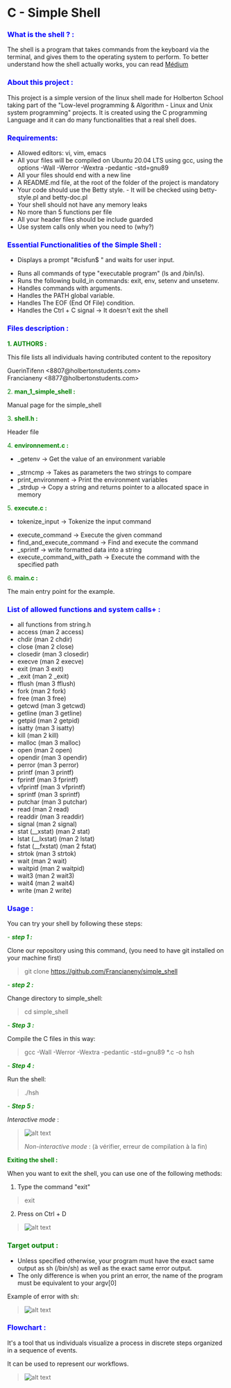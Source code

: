 # C - Simple Shell

### <font color=blue>What is the shell ? :</font>

The shell is a program that takes commands from the keyboard via the terminal, and gives them to the operating system to perform. To better understand how the shell actually works, you can read  [Médium](https://medium.com/@winfrednginakilonzo/guide-to-code-a-simple-shell-in-c-bd4a3a4c41cd)

### <font color=blue>About this project :</font>

This project is a simple version of the linux shell made for Holberton School taking part of the "Low-level programming & Algorithm - Linux and Unix system programming" projects.
It is created using the C programming Language and it can do many functionalities that a real shell does.

### <font color=blue>Requirements:</font>

- Allowed editors: vi, vim, emacs
- All your files will be compiled on Ubuntu 20.04 LTS using gcc, using the options -Wall -Werror -Wextra -pedantic -std=gnu89
- All your files should end with a new line
- A README.md file, at the root of the folder of the project is mandatory
- Your code should use the Betty style. - It will be checked using betty-style.pl and betty-doc.pl
- Your shell should not have any memory leaks
- No more than 5 functions per file
- All your header files should be include guarded
- Use system calls only when you need to (why?)

### <font color=blue>Essential Functionalities of the Simple Shell :</font>
- <p>  Displays a prompt "#cisfun$ " and waits for user input.
- Runs all commands of type "executable program" (ls and /bin/ls).<br>
- Runs the following build_in commands: exit, env, setenv and unsetenv.<br>
- Handles commands with arguments.<br>
- Handles the PATH global variable.<br>
- Handles The EOF (End Of File) condition.<br>
- Handles the Ctrl + C signal -> It doesn't exit the shell

### <font color=blue>Files description :</font>

 <font color=green>**1. AUTHORS :</font>** <p> This file lists all individuals having contributed content to the repository
<p>GuerinTifenn <8807@holbertonstudents.com><br>
Francianeny <8877@holbertonstudents.com></p>

 <font color=green>2. **man_1_simple_shell : </font>**  <p>Manual page for the simple_shell

<font color=green>3. **shell.h :</font>** <p>Header file

<font color=green>4. **environnement.c :</font>**
- <p>_getenv -> Get the value of an environment variable<br>
- _strncmp -> Takes as parameters the two strings to compare<br>
 - print_environment -> Print the environment variables<br>
- _strdup -> Copy a string and returns pointer to a allocated space in memory

<font color=green>5. **execute.c :</font>**
- <p>tokenize_input -> Tokenize the input command<br>
- execute_command -> Execute the given command<br>
- find_and_execute_command -> Find and execute the command<br>
- _sprintf -> write formatted data into a string<br>
- execute_command_with_path -> Execute the command with the specified path

<font color=green>6. **main.c :</font>**
<p>The main entry point for the example.


### <font color=blue>List of allowed functions and system calls+ :</font>

- all functions from string.h
- access (man 2 access)
- chdir (man 2 chdir)
- close (man 2 close)
- closedir (man 3 closedir)
- execve (man 2 execve)
- exit (man 3 exit)
- _exit (man 2 _exit)
- fflush (man 3 fflush)
- fork (man 2 fork)
- free (man 3 free)
- getcwd (man 3 getcwd)
- getline (man 3 getline)
- getpid (man 2 getpid)
- isatty (man 3 isatty)
- kill (man 2 kill)
- malloc (man 3 malloc)
- open (man 2 open)
- opendir (man 3 opendir)
- perror (man 3 perror)
- printf (man 3 printf)
- fprintf (man 3 fprintf)
- vfprintf (man 3 vfprintf)
- sprintf (man 3 sprintf)
- putchar (man 3 putchar)
- read (man 2 read)
- readdir (man 3 readdir)
- signal (man 2 signal)
- stat (__xstat) (man 2 stat)
- lstat (__lxstat) (man 2 lstat)
- fstat (__fxstat) (man 2 fstat)
- strtok (man 3 strtok)
- wait (man 2 wait)
- waitpid (man 2 waitpid)
- wait3 (man 2 wait3)
- wait4 (man 2 wait4)
- write (man 2 write)

### <font color=blue>Usage :</font>

You can try your shell by following these steps:

<font color=green>-  ***step 1 :</font>*** <p> Clone our repository using this command, (you need to have git installed on your machine first)

> git clone https://github.com/Francianeny/simple_shell


<font color=green>-  ***step 2 :</font>*** <p> Change directory to simple_shell:

> cd simple_shell

<font color=green>- ***Step 3 :</font>*** <p>Compile the C files in this way:

> gcc -Wall -Werror -Wextra -pedantic -std=gnu89 *.c -o hsh

<font color=green>- ***Step 4 :</font>***  <p>Run the shell:

> ./hsh

<font color=green>- ***Step 5 :</font>*** <p>*Interactive mode* :
> ![alt text](<int mode.png>)<p>*Non-interactive mode* :
(à vérifier, erreur de compilation à la fin)


<font color=green>**Exiting the shell :</font>** <p>When you want to exit the shell, you can use one of the following methods:

1. Type the command "exit"

> exit

2. Press on Ctrl + D

> ![alt text](<Capture d'écran 2024-04-23 150337.png>)

### <font color=green>Target output :</font>
* Unless specified otherwise, your program must have the exact same output as sh (/bin/sh) as well as the exact same error output.
* The only difference is when you print an error, the name of the program must be equivalent to your argv[0]

Example of error with sh:

> ![alt text](<message d'erreur.png>)

### <font color=blue>Flowchart :</font>
<p>It's a tool that us individuals visualize a process in discrete steps organized in a sequence of events.

It can be used to represent our workflows.

> ![alt text](<Flowchart Simple Shell.png>)



































